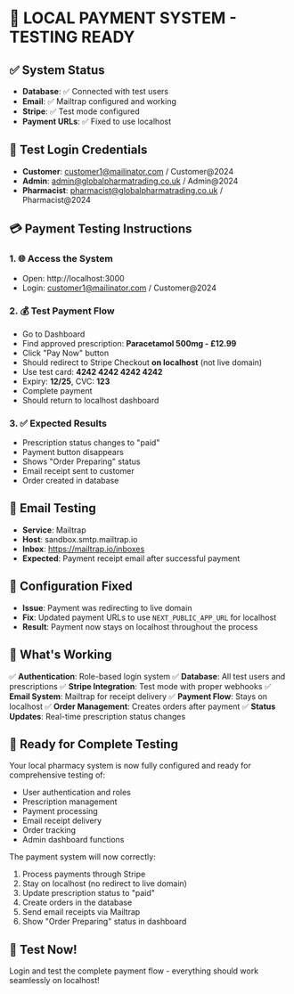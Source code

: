 # 🎉 LOCAL PAYMENT SYSTEM - TESTING READY

## ✅ System Status
- **Database**: ✅ Connected with test users
- **Email**: ✅ Mailtrap configured and working
- **Stripe**: ✅ Test mode configured
- **Payment URLs**: ✅ Fixed to use localhost

## 🔑 Test Login Credentials
- **Customer**: customer1@mailinator.com / Customer@2024
- **Admin**: admin@globalpharmatrading.co.uk / Admin@2024
- **Pharmacist**: pharmacist@globalpharmatrading.co.uk / Pharmacist@2024

## 💳 Payment Testing Instructions

### 1. 🌐 Access the System
- Open: http://localhost:3000
- Login: customer1@mailinator.com / Customer@2024

### 2. 💰 Test Payment Flow
- Go to Dashboard
- Find approved prescription: **Paracetamol 500mg - £12.99**
- Click "Pay Now" button
- Should redirect to Stripe Checkout **on localhost** (not live domain)
- Use test card: **4242 4242 4242 4242**
- Expiry: **12/25**, CVC: **123**
- Complete payment
- Should return to localhost dashboard

### 3. ✅ Expected Results
- Prescription status changes to "paid"
- Payment button disappears
- Shows "Order Preparing" status
- Email receipt sent to customer
- Order created in database

## 📧 Email Testing
- **Service**: Mailtrap
- **Host**: sandbox.smtp.mailtrap.io
- **Inbox**: https://mailtrap.io/inboxes
- **Expected**: Payment receipt email after successful payment

## 🔧 Configuration Fixed
- **Issue**: Payment was redirecting to live domain
- **Fix**: Updated payment URLs to use `NEXT_PUBLIC_APP_URL` for localhost
- **Result**: Payment now stays on localhost throughout the process

## 🎯 What's Working
✅ **Authentication**: Role-based login system
✅ **Database**: All test users and prescriptions
✅ **Stripe Integration**: Test mode with proper webhooks
✅ **Email System**: Mailtrap for receipt delivery
✅ **Payment Flow**: Stays on localhost
✅ **Order Management**: Creates orders after payment
✅ **Status Updates**: Real-time prescription status changes

## 🚀 Ready for Complete Testing
Your local pharmacy system is now fully configured and ready for comprehensive testing of:
- User authentication and roles
- Prescription management
- Payment processing
- Email receipt delivery
- Order tracking
- Admin dashboard functions

The payment system will now correctly:
1. Process payments through Stripe
2. Stay on localhost (no redirect to live domain)
3. Update prescription status to "paid"
4. Create orders in the database
5. Send email receipts via Mailtrap
6. Show "Order Preparing" status in dashboard

## 🎉 Test Now!
Login and test the complete payment flow - everything should work seamlessly on localhost!
